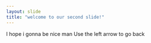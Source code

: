 ```yaml
---
layout: slide
title: "welcome to our second slide!"
---
```

I hope i gonna be nice man
Use the left arrow to go back

